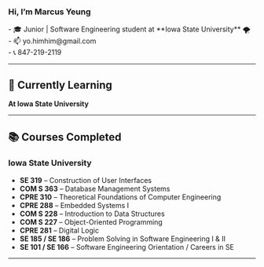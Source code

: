 
<h3> Hi, I’m Marcus Yeung </h3>
- 🎓 Junior | Software Engineering student at **Iowa State University** 🌪️ <br> 
- 📫 yo.himhim@gmail.com <br>
- 📞 847-219-2119 <br>

<hr>


## 🚀 Currently Learning

**At Iowa State University** 

---

## 📚 Courses Completed

### Iowa State University
- **SE 319** – Construction of User Interfaces  
- **COM S 363** – Database Management Systems  
- **CPRE 310** – Theoretical Foundations of Computer Engineering  
- **CPRE 288** – Embedded Systems I  
- **COM S 228** – Introduction to Data Structures  
- **COM S 227** – Object-Oriented Programming  
- **CPRE 281** – Digital Logic  
- **SE 185 / SE 186** – Problem Solving in Software Engineering I & II  
- **SE 101 / SE 166** – Software Engineering Orientation / Careers in SE 

<hr>


<!---
yohimhim/yohimhim is a ✨ special ✨ repository because its `README.md` (this file) appears on your GitHub profile.
You can click the Preview link to take a look at your changes.
--->
